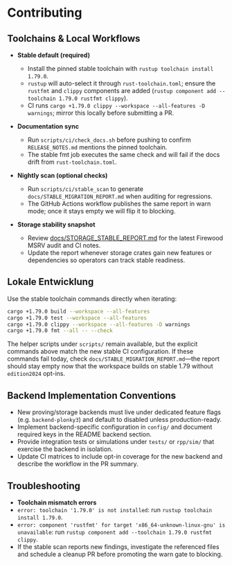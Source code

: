 # Contributing

## Toolchains & Local Workflows

- **Stable default (required)**
  - Install the pinned stable toolchain with `rustup toolchain install 1.79.0`.
  - `rustup` will auto-select it through `rust-toolchain.toml`; ensure the `rustfmt` and `clippy` components are added (`rustup component add --toolchain 1.79.0 rustfmt clippy`).
  - CI runs `cargo +1.79.0 clippy --workspace --all-features -D warnings`; mirror this locally before submitting a PR.
- **Documentation sync**
  - Run `scripts/ci/check_docs.sh` before pushing to confirm `RELEASE_NOTES.md` mentions the pinned toolchain.
  - The stable fmt job executes the same check and will fail if the docs drift from `rust-toolchain.toml`.
- **Nightly scan (optional checks)**
  - Run `scripts/ci/stable_scan` to generate `docs/STABLE_MIGRATION_REPORT.md` when auditing for regressions.
  - The GitHub Actions workflow publishes the same report in warn mode; once it stays empty we will flip it to blocking.

- **Storage stability snapshot**
  - Review [docs/STORAGE_STABLE_REPORT.md](docs/STORAGE_STABLE_REPORT.md) for the latest Firewood MSRV audit and CI notes.
  - Update the report whenever storage crates gain new features or dependencies so operators can track stable readiness.

## Lokale Entwicklung

Use the stable toolchain commands directly when iterating:

```bash
cargo +1.79.0 build --workspace --all-features
cargo +1.79.0 test --workspace --all-features
cargo +1.79.0 clippy --workspace --all-features -D warnings
cargo +1.79.0 fmt --all -- --check
```

The helper scripts under `scripts/` remain available, but the explicit commands above match the new stable CI configuration.
If these commands fail today, check `docs/STABLE_MIGRATION_REPORT.md`—the report should stay empty now that the workspace builds on stable 1.79 without `edition2024` opt-ins.

## Backend Implementation Conventions

- New proving/storage backends must live under dedicated feature flags (e.g. `backend-plonky3`) and default to disabled unless production-ready.
- Implement backend-specific configuration in `config/` and document required keys in the README backend section.
- Provide integration tests or simulations under `tests/` or `rpp/sim/` that exercise the backend in isolation.
- Update CI matrices to include opt-in coverage for the new backend and describe the workflow in the PR summary.

## Troubleshooting

- **Toolchain mismatch errors**
- `error: toolchain '1.79.0' is not installed`: run `rustup toolchain install 1.79.0`.
- `error: component 'rustfmt' for target 'x86_64-unknown-linux-gnu' is unavailable`: run `rustup component add --toolchain 1.79.0 rustfmt clippy`.
- If the stable scan reports new findings, investigate the referenced files and schedule a cleanup PR before promoting the warn gate to blocking.
